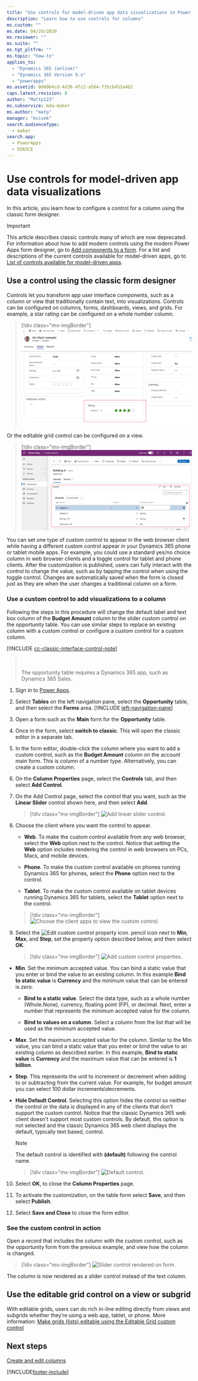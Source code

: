 ```yaml
---
title: "Use controls for model-driven app data visualizations in Power Apps | MicrosoftDocs"
description: "Learn how to use controls for columns"
ms.custom: ""
ms.date: 04/29/2020
ms.reviewer: ""
ms.suite: ""
ms.tgt_pltfrm: ""
ms.topic: "how-to"
applies_to: 
  - "Dynamics 365 (online)"
  - "Dynamics 365 Version 9.x"
  - "powerapps"
ms.assetid: 0d6064cd-4d38-4fc2-a564-735cb453a4b2
caps.latest.revision: 8
author: "Mattp123"
ms.subservice: mda-maker
ms.author: "matp"
manager: "kvivek"
search.audienceType: 
  - maker
search.app: 
  - PowerApps
  - D365CE
---
```

# Use controls for model-driven app data visualizations

In this article, you learn how to configure a control for a column using the classic form designer.

> [!IMPORTANT]
> This article describes classic controls many of which are now deprecated. For information about how to add modern controls using the modern Power Apps form designer, go to [Add components to a form](add-move-configure-or-delete-components-on-form.md#add-components-to-a-form). For a list and descriptions of the current controls available for model-driven apps, go to [List of controls available for model-driven apps](additional-controls-for-dynamics-365-for-phones-and-tablets.md).

## Use a control using the classic form designer

Controls let you transform app user interface components, such as a column or view that traditionally contain text, into visualizations. Controls can be configured on columns, forms, dashboards, views, and grids.
For example, a star rating can be configured on a whole number column.

   > [!div class="mx-imgBorder"] 
   > ![Star rating control.](media/star-rating-control-example.png "Star rating control for a column")

Or the editable grid control can be configured on a view. 

   > [!div class="mx-imgBorder"] 
   > ![Editable grid control.](media/editable-grid-example.png)

You can set one type of custom control to appear in the web browser client while having a different custom control appear in your Dynamics 365 phone or  tablet mobile apps. For example, you could use a standard yes/no choice column in web browser clients and a toggle control for tablet and phone clients. After the customization is published, users can fully interact with the control to change the value, such as by tapping the control when using the toggle control. Changes are automatically saved when the form is closed just as they are when the user changes a traditional  column on a form.  
  
### Use a custom control to add visualizations to a column

 Following the steps in this procedure will change the default label and text box column  of the **Budget Amount** column to the slider custom control on the opportunity table. You can use similar steps to replace an existing column with a custom control or configure a custom control for a custom column.

[!INCLUDE [cc-classic-interface-control-note](../../includes/cc-classic-interface-control-note.md)]
> <br /><br /> The opportunity table requires a Dynamics 365 app, such as Dynamics 365 Sales.
  
1. Sign in to [Power Apps](https://make.powerapps.com/?utm_source=padocs&utm_medium=linkinadoc&utm_campaign=referralsfromdoc).  

2. Select **Tables** on the left navigation pane, select the **Opportunity** table, and then select the **Forms** area. [!INCLUDE [left-navigation-pane](../../includes/left-navigation-pane.md)]
  
3. Open a form such as the **Main** form for the **Opportunity** table.

4. Once in the form, select **switch to classic**.  This will open the classic editor in a separate tab.
  
5.  In the form editor, double-click the column where you want to add a custom control, such as the **Budget Amount** column on the account main form. This is column of a number type. Alternatively, you can create a custom column.
  
6.  On the **Column Properties** page, select the **Controls** tab, and then select **Add Control**.  
  
7.  On the Add Control page, select the control that you want, such as the **Linear Slider** control shown here, and then select **Add**.  

    > [!div class="mx-imgBorder"] 
    > ![Add linear slider control.](media/add-slider.PNG "Add linear slider control")  
  
8.  Choose the client where you want the control to appear.  
  
    - **Web**. To make the custom control available from any web browser, select the **Web** option next to the control. Notice that setting the **Web** option includes rendering the control in web browsers on PCs, Macs, and mobile devices.  
  
    - **Phone**. To make the custom control available on phones running Dynamics 365 for phones, select the **Phone** option next to the control.  
  
    - **Tablet**. To make the custom control available on tablet devices running Dynamics 365 for tablets, select the **Tablet** option next to the control.  
  
    > [!div class="mx-imgBorder"] 
    > ![Choose the client apps to view the custom control.](media/choose-client.png "Choose the client apps to view the custom control")  
  
9.  Select the ![Edit custom control property icon.](media/ccf-pencil-icon.png "Edit custom control property icon") pencil icon next to **Min**, **Max**, and **Step**, set the property option described below, and then select **OK**.  
  
    > [!div class="mx-imgBorder"] 
    > ![Add custom control properties.](media/ccf-add-properties.png "Add custom control properties")
  
   - **Min**. Set the minimum accepted value. You can bind a static value that you enter or bind the value to an existing column. In this example **Bind to static value** is **Currency** and the minimum value that can be entered is *zero*.  
  
       - **Bind to a static value**. Select the data type, such as a whole number (Whole.None), currency, floating point (FP), or decimal. Next, enter a number that represents the minimum accepted value for the column.  
  
       - **Bind to values on a column**. Select a column from the list that will be used as the minimum accepted value.  
  
   - **Max**. Set the maximum accepted value for the column. Similar to the Min value, you can bind a static value that you enter or bind the value to an existing column as described earlier. In this example, **Bind to static value** is **Currency** and the maximum value that can be entered is **1 billion**.  
  
   - **Step**. This represents the unit to increment or decrement when adding to or subtracting from  the current value. For example, for budget amount you can select 100 dollar increments\decrements.  
  
   - **Hide Default Control**. Selecting this option hides the control so neither the control or the data is displayed in any of the clients that don't support the custom control. Notice that  the classic Dynamics 365 web client doesn't support most custom controls. By default, this option is not selected and the classic Dynamics 365 web client displays the default, typically text based, control.  
  
       > [!NOTE]
       >  The default control is identified with **(default)** following the control name.  
       >   
       > > [!div class="mx-imgBorder"] 
       > > ![Default control.](media/default-control.png "Default control")  
  
10.  Select **OK**, to close the **Column Properties** page.  
  
11. To activate the customization, on the table form select **Save**, and then select **Publish**.  
  
12. Select **Save and Close** to close the form editor.  
  
### See the custom control in action

 Open a record that includes the column with the custom control, such as the opportunity form from the previous example, and view how the column is changed.  
  
   > [!div class="mx-imgBorder"] 
   > ![Slider control rendered on form.](media/slider-control.PNG "Slider control rendered on form")  
  
 The column is now rendered as a slider control instead of the text column.

## Use the editable grid control on a view or subgrid

With editable grids, users can do rich in-line editing directly from views and subgrids whether they’re using a web app, tablet, or phone. More information: [Make grids (lists) editable using the Editable Grid custom control](make-grids-lists-editable-custom-control.md) 
  
## Next steps

[Create and edit columns](../data-platform/create-edit-fields.md)


[!INCLUDE[footer-include](../../includes/footer-banner.md)]
